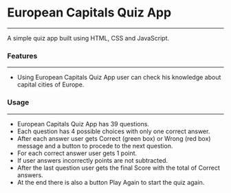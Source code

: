 # European Capitals Quiz App
---
A simple quiz app built using HTML, CSS and JavaScript.

### Features
---
+ Using European Capitals Quiz App user can check his knowledge about capital cities of Europe.

### Usage
---
+ European Capitals Quiz App has 39 questions.
+ Each question has 4 possible choices with only one correct answer.
+ After each answer user gets Correct (green box) or Wrong (red box) message and a button to procede to the next question.
+ For each correct answer user gets 1 point.
+ If user answers incorrectly points are not subtracted.
+ After the last question user gets the final Score with the total of Correct answers.
+ At the end there is also a button Play Again to start the quiz again.